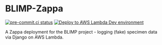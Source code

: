 # BLIMP-Zappa

[![pre-commit.ci status](https://results.pre-commit.ci/badge/github/bdunnette/blimp-zappa/main.svg)](https://results.pre-commit.ci/latest/github/bdunnette/blimp-zappa/main)
[![Deploy to AWS Lambda Dev environment](https://github.com/bdunnette/blimp-zappa/actions/workflows/zappa_deploy.yml/badge.svg)](https://github.com/bdunnette/blimp-zappa/actions/workflows/zappa_deploy.yml)

A Zappa deployment for the BLIMP project -
logging (fake) specimen data via Django on AWS Lambda.
